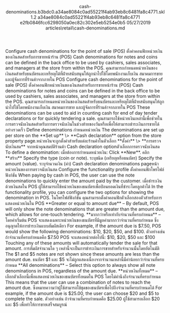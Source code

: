 <?xml version="1.0" encoding="UTF-8"?>
<xliff xmlns:logoport="urn:logoport:xliffeditor:xliff-extras:1.0" xmlns:xsi="http://www.w3.org/2001/XMLSchema-instance" xmlns="urn:oasis:names:tc:xliff:document:1.2" xmlns:xliffext="urn:microsoft:content:schema:xliffextensions" version="1.2" xsi:schemaLocation="urn:oasis:names:tc:xliff:document:1.2 xliff-core-1.2-transitional.xsd">
  <file datatype="xml" source-language="en-US" original="cash-denominations.md" target-language="th-TH">
    <header>
      <tool tool-company="Microsoft" tool-version="1.0-7889195" tool-name="mdxliff" tool-id="mdxliff"/>
      <xliffext:skl_file_name>cash-denominations.b3bdc0.a34ae8084c0ad55221f4ab93eb8c6481fa8c4771.skl</xliffext:skl_file_name>
      <xliffext:version>1.2</xliffext:version>
      <xliffext:ms.openlocfilehash>a34ae8084c0ad55221f4ab93eb8c6481fa8c4771</xliffext:ms.openlocfilehash>
      <xliffext:ms.sourcegitcommit>e2fb0846fcc6298050a0ec82c302e5eb5254e0b5</xliffext:ms.sourcegitcommit>
      <xliffext:ms.lasthandoff>05/27/2019</xliffext:ms.lasthandoff>
      <xliffext:ms.openlocfilepath>articles\retail\cash-denominations.md</xliffext:ms.openlocfilepath>
    </header>
    <body>
      <group extype="content" id="content">
        <trans-unit xml:space="preserve" translate="yes" id="101" restype="x-metadata">
          <source>Configure cash denominations for the point of sale (POS)</source>
        <target logoport:matchpercent="101" state="translated" state-qualifier="leveraged-tm">ตั้งค่าคอนฟิกหน่วยเงินของเงินสดสำหรับการขายหน้าร้าน (POS)</target></trans-unit>
        <trans-unit xml:space="preserve" translate="yes" id="102" restype="x-metadata">
          <source>Cash denominations for notes and coins can be defined in the back office to be used by cashiers, sales associates, and managers at the store from within the POS.</source>
        <target logoport:matchpercent="101" state="translated" state-qualifier="leveraged-tm">คุณสามารถกำหนดหน่วยเงินของเงินสดสำหรับธนบัตรและเหรียญได้ที่ฝ่ายสนับสนุนให้ถูกนำไปใช้โดยพนักงานเก็บเงิน สมาคมการขาย และผู้จัดการที่ร้านค้าจากภายใน POS</target></trans-unit>
        <trans-unit xml:space="preserve" translate="yes" id="103">
          <source>Configure cash denominations for the point of sale (POS)</source>
        <target logoport:matchpercent="101" state="translated" state-qualifier="leveraged-tm">ตั้งค่าคอนฟิกหน่วยเงินของเงินสดสำหรับการขายหน้าร้าน (POS)</target></trans-unit>
        <trans-unit xml:space="preserve" translate="yes" id="104">
          <source>Cash denominations for notes and coins can be defined in the back office to be used by cashiers, sales associates, and managers at the store from within the POS.</source>
        <target logoport:matchpercent="101" state="translated" state-qualifier="leveraged-tm">คุณสามารถกำหนดหน่วยเงินของเงินสดสำหรับธนบัตรและเหรียญได้ที่ฝ่ายสนับสนุนให้ถูกนำไปใช้โดยพนักงานเก็บเงิน สมาคมการขาย และผู้จัดการที่ร้านค้าจากภายใน POS</target></trans-unit>
        <trans-unit xml:space="preserve" translate="yes" id="105">
          <source>These denominations can be used to aid in counting cash for end of day tender declarations or for quickly tendering a sale.</source>
        <target logoport:matchpercent="101" state="translated" state-qualifier="leveraged-tm">คุณสามารถใช้หน่วยเงินเหล่านี้เพื่อช่วยในการตรวจนับเงินสดสำหรับการตรวจนับเงินในช่วงท้ายของวันหรือเพื่อให้สามารถชำระเงินการขายได้อย่างรวดเร็ว</target></trans-unit>
        <trans-unit xml:space="preserve" translate="yes" id="106">
          <source>Define denominations</source>
        <target logoport:matchpercent="101" state="translated" state-qualifier="leveraged-tm">กำหนดหน่วยเงิน</target></trans-unit>
        <trans-unit xml:space="preserve" translate="yes" id="107">
          <source>The denominations are set up per store on the <bpt id="p1">**</bpt>Set up<ept id="p1">**</ept> <ph id="ph1">\&gt;</ph> <bpt id="p2">**</bpt>Cash declaration<ept id="p2">**</ept> option from the store property page.</source><target logoport:matchpercent="98" state="translated" state-qualifier="fuzzy-match">หน่วยเงินจะถูกตั้งค่าสำหรับแต่ละร้านค้าในตัวเลือก <bpt id="p1">**</bpt>ตั้งค่า<ept id="p1">**</ept> <ph id="ph1">\&gt;</ph> <bpt id="p2">**</bpt>การตรวจนับเงินสด<ept id="p2">**</ept> จากหน้าคุณสมบัติร้านค้า</target>
        </trans-unit>
        <trans-unit xml:space="preserve" translate="yes" id="108">
          <source>Cash declaration option</source><target logoport:matchpercent="72" state="translated" state-qualifier="fuzzy-match">ตัวเลือกการตรวจนับเงินสด</target>
        </trans-unit>
        <trans-unit xml:space="preserve" translate="yes" id="109">
          <source>To define a denomination:</source>
        <target logoport:matchpercent="100" state="translated" state-qualifier="leveraged-tm">เมื่อต้องการกำหนดหน่วยเงิน:</target></trans-unit>
        <trans-unit xml:space="preserve" translate="yes" id="110">
          <source>Click <bpt id="p1">**</bpt>New<ept id="p1">**</ept>.</source>
        <target logoport:matchpercent="100" state="translated" state-qualifier="leveraged-tm">คลิก <bpt id="p1">**</bpt>สร้าง<ept id="p1">**</ept></target></trans-unit>
        <trans-unit xml:space="preserve" translate="yes" id="111">
          <source>Specify the type (coin or note).</source>
        <target logoport:matchpercent="100" state="translated" state-qualifier="leveraged-tm">ระบุชนิด (เหรียญหรือธนบัตร)</target></trans-unit>
        <trans-unit xml:space="preserve" translate="yes" id="112">
          <source>Specify the amount (value).</source>
        <target logoport:matchpercent="100" state="translated" state-qualifier="leveraged-tm">ระบุจำนวนเงิน (ค่า)</target></trans-unit>
        <trans-unit xml:space="preserve" translate="yes" id="113">
          <source>Cash declaration denominations page</source><target logoport:matchpercent="85" state="translated" state-qualifier="fuzzy-match">หน้าหน่วยเงินของการตรวจนับเงินสด</target>
        </trans-unit>
        <trans-unit xml:space="preserve" translate="yes" id="114">
          <source>Configure the functionality profile</source>
        <target logoport:matchpercent="100" state="translated" state-qualifier="leveraged-tm">ตั้งค่าคอนฟิกโพรไฟล์ฟังก์ชัน</target></trans-unit>
        <trans-unit xml:space="preserve" translate="yes" id="115">
          <source>When paying by cash in POS, the user can use the note denominations to quickly enter the amount paid by the customer.</source>
        <target logoport:matchpercent="100" state="translated" state-qualifier="leveraged-tm">เมื่อชำระเงินด้วยเงินสดใน POS ผู้ใช้สามารถใช้หน่วยเงินของธนบัตรเพื่อป้อนยอดเงินที่ชำระโดยลูกค้าได้</target></trans-unit>
        <trans-unit xml:space="preserve" translate="yes" id="116">
          <source>In the functionality profile, you can configure the two options for showing the denomination in POS.</source>
        <target logoport:matchpercent="101" state="translated" state-qualifier="leveraged-tm">ในโพรไฟล์ฟังก์ชัน คุณสามารถตั้งค่าคอนฟิกตัวเลือกสองตัวสำหรับการแสดงหน่วยเงินใน POS</target></trans-unit>
        <trans-unit xml:space="preserve" translate="yes" id="117">
          <source><bpt id="p1">**</bpt>Greater or equal to amount due<ept id="p1">**</ept> – By default, POS will only show the note denominations that are greater than the amount due, which allows for one-touch tendering.</source>
        <target logoport:matchpercent="101" state="translated" state-qualifier="leveraged-tm"><bpt id="p1">**</bpt>มากกว่าหรือเท่ากับจำนวนที่ครบกำหนด<ept id="p1">**</ept> – โดยค่าเริ่มต้น POS จะแสดงเฉพาะหน่วยเงินของธนบัตรที่มีมูลค่ามากกว่าจำนวนที่ครบกำหนด ซึ่งอนุญาตให้การชำระเงินแบบสัมผัสเดียว</target></trans-unit>
        <trans-unit xml:space="preserve" translate="yes" id="118">
          <source>For example, if the amount due is $7.50, POS would show the following denominations: $10, $20, $50, and $100.</source>
        <target logoport:matchpercent="101" state="translated" state-qualifier="leveraged-tm">ตัวอย่างเช่น ถ้าจำนวนที่ครบกำหนดคือ $7.50 POS จะแสดงหน่วยต่อไปนี้: $10, $20, $50 และ $100</target></trans-unit>
        <trans-unit xml:space="preserve" translate="yes" id="119">
          <source>Touching any of these amounts will automatically tender the sale for that amount.</source>
        <target logoport:matchpercent="101" state="translated" state-qualifier="leveraged-tm">การสัมผัสจำนวนใด ๆ เหล่านี้จะเป็นการชำระเงินการขายสำหรับจำนวนนั้นโดยอัตโนมัติ</target></trans-unit>
        <trans-unit xml:space="preserve" translate="yes" id="120">
          <source>The $1 and $5 notes are not shown since these amounts are less than the amount due.</source>
        <target logoport:matchpercent="101" state="translated" state-qualifier="leveraged-tm">ธนบัตร $1 และ $5 จะไม่ถูกแสดงเนื่องจากจำนวนเหล่านี้มีค่าน้อยกว่าจำนวนที่ครบกำหนด</target></trans-unit>
        <trans-unit xml:space="preserve" translate="yes" id="121">
          <source><bpt id="p1">**</bpt>All denominations<ept id="p1">**</ept> – Select this option to always show all note denominations in POS, regardless of the amount due.</source>
        <target logoport:matchpercent="101" state="translated" state-qualifier="leveraged-tm"><bpt id="p1">**</bpt>หน่วยเงินทั้งหมด<ept id="p1">**</ept> – เลือกตัวเลือกนี้เพื่อแสดงหน่วยเงินของธนบัตรทั้งหมดใน POS โดยไม่คำนึงถึงจำนวนที่ครบกำหนด</target></trans-unit>
        <trans-unit xml:space="preserve" translate="yes" id="122">
          <source>This means that the user can use a combination of notes to reach the amount due.</source>
        <target logoport:matchpercent="101" state="translated" state-qualifier="leveraged-tm">ซึ่งหมายความว่าผู้ใช้สามารถใช้ชุดของธนบัตรเพื่อไปถึงจำนวนที่ครบกำหนดได้</target></trans-unit>
        <trans-unit xml:space="preserve" translate="yes" id="123">
          <source>For example, if the amount due is $25.00, the user can choose $20 and $5 to complete the sale.</source>
        <target logoport:matchpercent="101" state="translated" state-qualifier="leveraged-tm">ตัวอย่างเช่น ถ้าจำนวนที่ครบกำหนดคือ $25.00 ผู้ใช้สามารถเลือก $20 และ $5 เพื่อทำให้การขายเสร็จสมบูรณ์</target></trans-unit>
      </group>
    </body>
  </file>
</xliff>